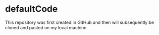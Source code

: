 # defaultCode
This repository was first created in GitHub and then will subsequently be cloned and pasted on my local machine. 
